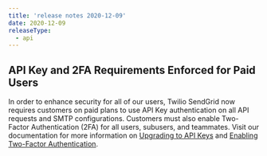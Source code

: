 ```yaml
---
title: 'release notes 2020-12-09'
date: 2020-12-09
releaseType:
  - api
---
```


## API Key and 2FA Requirements Enforced for Paid Users

In order to enhance security for all of our users, Twilio SendGrid now requires  customers on paid plans to use API Key authentication on all API requests and SMTP configurations. Customers must also enable Two-Factor Authentication (2FA) for all users, subusers, and teammates. Visit our documentation for more information on [Upgrading to API Keys]({{root_url}}/for-developers/sending-email/upgrade-your-authentication-method-to-api-keys/) and [Enabling Two-Factor Authentication]({{root_url}}/ui/account-and-settings/two-factor-authentication/).